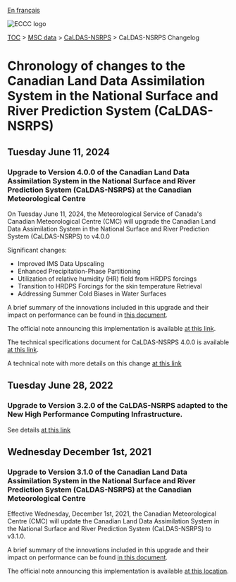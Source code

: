 [En français](changelog_caldas-nsrps_fr.md)

![ECCC logo](../../img_eccc-logo.png)

[TOC](../../readme_en.md) > [MSC data](../readme_en.md) > [CaLDAS-NSRPS](readme_caldas-nsrps_en.md) > CaLDAS-NSRPS Changelog

# Chronology of changes to the Canadian Land Data Assimilation System in the National Surface and River Prediction System (CaLDAS-NSRPS)

## Tuesday June 11, 2024

### Upgrade to Version 4.0.0 of the Canadian Land Data Assimilation System in the National Surface and River Prediction System (CaLDAS-NSRPS) at the Canadian Meteorological Centre

On Tuesday June 11, 2024, the Meteorological Service of Canada's Canadian Meteorological Centre (CMC) will upgrade the Canadian Land Data Assimilation System in the National Surface and River Prediction System (CaLDAS-NSRPS) to v4.0.0

Significant changes:

* Improved IMS Data Upscaling
* Enhanced Precipitation-Phase Partitioning
* Utilization of relative humidity (HR) field from HRDPS forcings
* Transition to HRDPS Forcings for the skin temperature Retrieval
* Addressing Summer Cold Biases in Water Surfaces

A brief summary of the innovations included in this upgrade and their impact on performance can be found in [this document](https://collaboration.cmc.ec.gc.ca/cmc/cmoi/product_guide/docs/fact_sheets/factsheet_caldas-nsrps-400_e.pdf).

The official note announcing this implementation is available [at this link](https://dd.meteo.gc.ca/doc/genots/2021/11/26/NOCN03_CWAO_262118___xxxxx).

The technical specifications document for CaLDAS-NSRPS 4.0.0 is available [at this link](https://collaboration.cmc.ec.gc.ca/cmc/CMOI/product_guide/docs/tech_specifications/tech_specifications_CALDAS-NSRPS_4.0.0_e.pdf).

A technical note with more details on this change [at this link](https://collaboration.cmc.ec.gc.ca/cmc/CMOI/product_guide/docs/tech_notes/technote_caldas-nsrps-400_e.pdf)

## Tuesday June 28, 2022

### Upgrade to Version 3.2.0 of the CaLDAS-NSRPS adapted to the New High Performance Computing Infrastructure.

See details [at this link](../changelog_multisystems_en.md)

## Wednesday December 1st, 2021

### Upgrade to Version 3.1.0 of the Canadian Land Data Assimilation System in the National Surface and River Prediction System (CaLDAS-NSRPS) at the Canadian Meteorological Centre

Effective Wednesday, December 1st, 2021, the Canadian Meteorological Centre (CMC) will update the Canadian Land Data Assimilation System in the National Surface and River Prediction System (CaLDAS-NSRPS) to v3.1.0.

A brief summary of the innovations included in this upgrade and their impact on performance can be found [in this document](https://collaboration.cmc.ec.gc.ca/cmc/cmoi/product_guide/docs/fact_sheets/factsheet_caldas-nsrps-310_e.pdf).

The official note announcing this implementation is available [at this location](https://dd.meteo.gc.ca/doc/genots/2021/11/26/NOCN03_CWAO_262118___50159).






